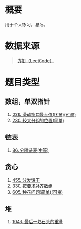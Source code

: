 # 概要
用于个人练习，总结。
# 数据来源
>[力扣（LeetCode）](https://leetcode-cn.com/)
# 题目类型
## 数组，单双指针
1. [239. 滑动窗口最大值(困难)(可双)](https://leetcode-cn.com/problems/sliding-window-maximum/)
2. [230. 较大分组的位置(简单)](https://leetcode-cn.com/problems/positions-of-large-groups/)
## 链表
1. [86. 分隔链表(中等)](https://leetcode-cn.com/problems/partition-list/)
## 贪心
1. [455. 分发饼干](https://leetcode-cn.com/problems/assign-cookies/)
2. [330. 按要求补齐数组](https://leetcode-cn.com/problems/patching-array/)
3. [605. 种花问题(简单)(可贪)](https://leetcode-cn.com/problems/can-place-flowers/)
## 堆
1. [1046. 最后一块石头的重量](https://leetcode-cn.com/problems/last-stone-weight/)
